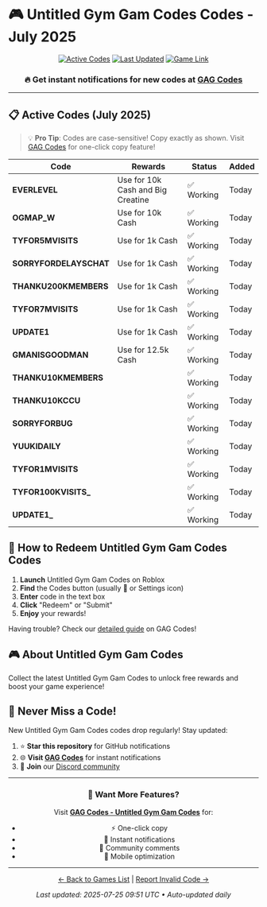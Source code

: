 # 🎮 Untitled Gym Gam Codes Codes - July 2025

<div align="center">

[![Active Codes](https://img.shields.io/badge/Active%20Codes-15-brightgreen)](https://gagcodes.com/roblox/untitled-gym-game)
[![Last Updated](https://img.shields.io/badge/Last%20Updated-Today-orange)](https://gagcodes.com/roblox/untitled-gym-game)
[![Game Link](https://img.shields.io/badge/Play-Untitled%20Gym%20Gam%20Codes-red)](https://www.roblox.com/games/)

### 🔥 **Get instant notifications for new codes at [GAG Codes](https://gagcodes.com/roblox/untitled-gym-game)**

</div>

---

## 📋 Active Codes (July 2025)

> 💡 **Pro Tip**: Codes are case-sensitive! Copy exactly as shown. Visit [GAG Codes](https://gagcodes.com/roblox/untitled-gym-game) for one-click copy feature!

| Code | Rewards | Status | Added |
|------|---------|--------|-------|
| **EVERLEVEL** | Use for 10k Cash and Big Creatine | ✅ Working | Today |
| **OGMAP_W** | Use for 10k Cash | ✅ Working | Today |
| **TYFOR5MVISITS** | Use for 1k Cash | ✅ Working | Today |
| **SORRYFORDELAYSCHAT** | Use for 1k Cash | ✅ Working | Today |
| **THANKU200KMEMBERS** | Use for 1k Cash | ✅ Working | Today |
| **TYFOR7MVISITS** | Use for 1k Cash | ✅ Working | Today |
| **UPDATE1** | Use for 1k Cash | ✅ Working | Today |
| **GMANISGOODMAN** | Use for 12.5k Cash | ✅ Working | Today |
| **THANKU10KMEMBERS** |  | ✅ Working | Today |
| **THANKU10KCCU** |  | ✅ Working | Today |
| **SORRYFORBUG** |  | ✅ Working | Today |
| **YUUKIDAILY** |  | ✅ Working | Today |
| **TYFOR1MVISITS** |  | ✅ Working | Today |
| **TYFOR100KVISITS_** |  | ✅ Working | Today |
| **UPDATE1_** |  | ✅ Working | Today |


## 📖 How to Redeem Untitled Gym Gam Codes Codes

1. **Launch** Untitled Gym Gam Codes on Roblox
2. **Find** the Codes button (usually 🎁 or Settings icon)
3. **Enter** code in the text box
4. **Click** "Redeem" or "Submit"
5. **Enjoy** your rewards!

Having trouble? Check our [detailed guide](https://gagcodes.com/roblox/untitled-gym-game#how-to-redeem) on GAG Codes!

## 🎮 About Untitled Gym Gam Codes

Collect the latest Untitled Gym Gam Codes to unlock free rewards and boost your game experience!

## 🔔 Never Miss a Code!

New Untitled Gym Gam Codes codes drop regularly! Stay updated:

1. ⭐ **Star this repository** for GitHub notifications
2. 🌐 **Visit [GAG Codes](https://gagcodes.com/roblox/untitled-gym-game)** for instant notifications
3. 💬 **Join** our [Discord community](https://gagcodes.com/discord)

---

<div align="center">

### 🚀 Want More Features?

Visit [**GAG Codes - Untitled Gym Gam Codes**](https://gagcodes.com/roblox/untitled-gym-game) for:
- ⚡ One-click copy
- 🔔 Instant notifications  
- 💬 Community comments
- 📱 Mobile optimization

---

[← Back to Games List](README.md) | [Report Invalid Code →](https://github.com/yourusername/roblox-codes-directory/issues)

*Last updated: 2025-07-25 09:51 UTC • Auto-updated daily*

</div>
